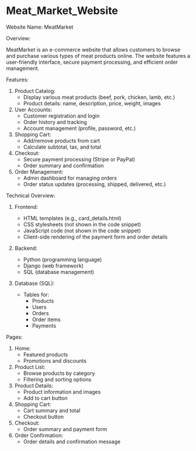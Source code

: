 # Meat_Market_Website

Website Name: MeatMarket

Overview:

MeatMarket is an e-commerce website that allows customers to browse and purchase various types of meat products online. The website features a user-friendly interface, secure payment processing, and efficient order management.

Features:

1. Product Catalog:
    - Display various meat products (beef, pork, chicken, lamb, etc.)
    - Product details: name, description, price, weight, images
2. User Accounts:
    - Customer registration and login
    - Order history and tracking
    - Account management (profile, password, etc.)
3. Shopping Cart:
    - Add/remove products from cart
    - Calculate subtotal, tax, and total
4. Checkout:
    - Secure payment processing (Stripe or PayPal)
    - Order summary and confirmation
5. Order Management:
    - Admin dashboard for managing orders
    - Order status updates (processing, shipped, delivered, etc.)

Technical Overview:

1. Frontend:
    - HTML templates (e.g., card_details.html)
    - CSS stylesheets (not shown in the code snippet)
    - JavaScript code (not shown in the code snippet)
    - Client-side rendering of the payment form and order details
2. Backend:
    - Python (programming language)
    - Django (web framework)
    - SQL (database management)

3. Database (SQL):
    - Tables for:
        - Products
        - Users
        - Orders
        - Order items
        - Payments

Pages:

1. Home:
    - Featured products
    - Promotions and discounts
2. Product List:
    - Browse products by category
    - Filtering and sorting options
3. Product Details:
    - Product information and images
    - Add to cart button
4. Shopping Cart:
    - Cart summary and total
    - Checkout button
5. Checkout:
    - Order summary and payment form
6. Order Confirmation:
    - Order details and confirmation message
